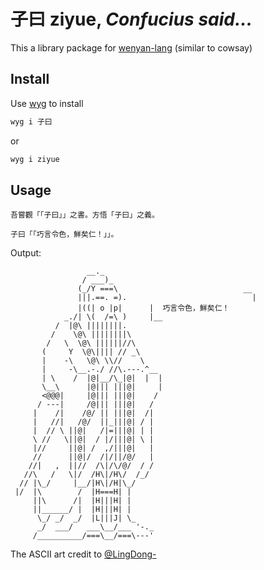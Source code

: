 # 子曰 ziyue, *Confucius said...*

This a library package for [wenyan-lang](https://github.com/LingDong-/wenyan-lang) (similar to cowsay)

## Install

Use [wyg](https://github.com/wenyan-lang/wyg) to install

```bash
wyg i 子曰
```

or

``` bash
wyg i ziyue
```

## Usage

```wy
吾嘗觀「「子曰」」之書。方悟「子曰」之義。

子曰「「巧言令色，鮮矣仁！」」。
```

Output:

```
                 __._                                
                / ___)_                              
               (_/Y ===\                            __  
               |||.==. =).                            | 
               |((| o |p|      |  巧言令色，鮮矣仁！
            _./| \(  /=\ )     |__                   
          /  |@\ ||||||||.                           
         /    \@\ ||||||||\                          
        /   \  \@\ ||||||//\                         
       (     Y  \@\|||| // _\                        
       |    -\   \@\ \\//    \                       
       |     -\__.-./ //\.---.^__                    
       | \    /  |@|__/\_|@|  |  |                   
       \__\      |@||| |||@|     |                   
       <@@@|     |@||| |||@|    /                    
      / ---|     /@||| |||@|   /                     
     |    /|    /@/ || |||@|  /|                     
     |   //|   /@/  ||_|||@| / |                     
     |  // \ ||@|   /|=|||@| | |                     
     \ //   \||@|  / |/|||@| \ |                     
     |//     ||@| /  ,/|||@|   |                     
     //      ||@|/  /|/||/@/   |                     
    //|   ,  ||//  /\|/\/@/  / /                     
   //\   /   \|/  /H\|/H\/  /_/                      
  // |\_/     |__/|H\|/H|\_/                         
 |/  |\        /  |H===H| |                          
     ||\      /|  |H|||H| |                          
     ||______/ |  |H|||H| |                          
      \_/ _/  _/  |L|||J| \_                         
      _/  ___/   ___\__/___ '-._                     
     /__________/===\__/===\---'                     
```

The ASCII art credit to [@LingDong-](https://github.com/LingDong-)
